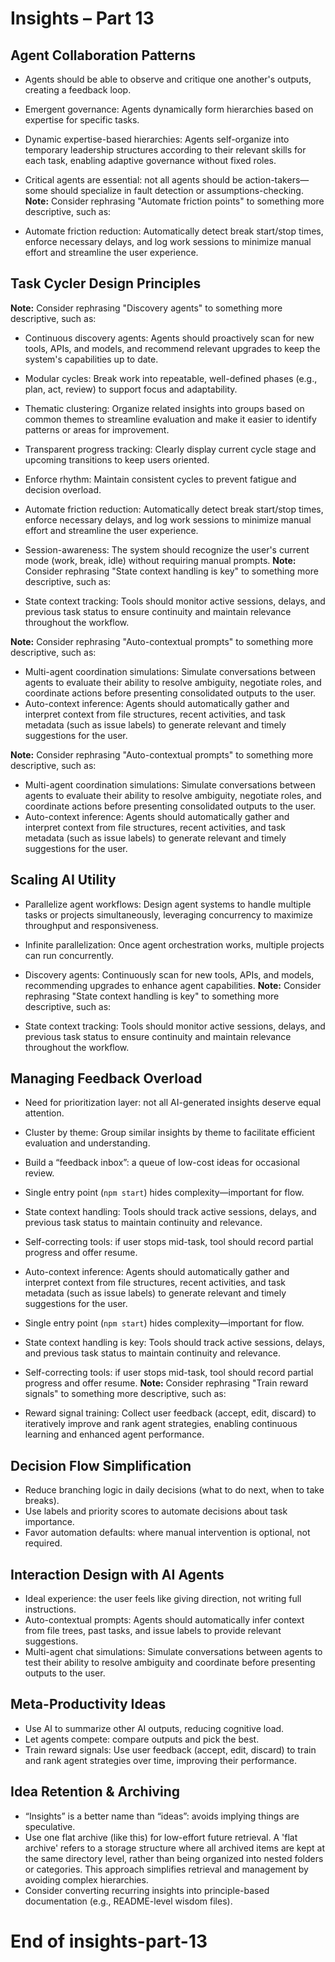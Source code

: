 # Insights – Part 13

## Agent Collaboration Patterns

- Agents should be able to observe and critique one another's outputs, creating a feedback loop.
- Emergent governance: Agents dynamically form hierarchies based on expertise for specific tasks.
- Dynamic expertise-based hierarchies: Agents self-organize into temporary leadership structures according to their relevant skills for each task, enabling adaptive governance without fixed roles.

- Critical agents are essential: not all agents should be action-takers—some should specialize in fault detection or assumptions-checking.
**Note:** Consider rephrasing "Automate friction points" to something more descriptive, such as:  

- Automate friction reduction: Automatically detect break start/stop times, enforce necessary delays, and log work sessions to minimize manual effort and streamline the user experience.

## Task Cycler Design Principles

**Note:** Consider rephrasing "Discovery agents" to something more descriptive, such as:  

- Continuous discovery agents: Agents should proactively scan for new tools, APIs, and models, and recommend relevant upgrades to keep the system's capabilities up to date.
- Modular cycles: Break work into repeatable, well-defined phases (e.g., plan, act, review) to support focus and adaptability.
- Thematic clustering: Organize related insights into groups based on common themes to streamline evaluation and make it easier to identify patterns or areas for improvement.
- Transparent progress tracking: Clearly display current cycle stage and upcoming transitions to keep users oriented.
- Enforce rhythm: Maintain consistent cycles to prevent fatigue and decision overload.
- Automate friction reduction: Automatically detect break start/stop times, enforce necessary delays, and log work sessions to minimize manual effort and streamline the user experience.
- Session-awareness: The system should recognize the user's current mode (work, break, idle) without requiring manual prompts.
**Note:** Consider rephrasing "State context handling is key" to something more descriptive, such as:  

- State context tracking: Tools should monitor active sessions, delays, and previous task status to ensure continuity and maintain relevance throughout the workflow.

**Note:** Consider rephrasing "Auto-contextual prompts" to something more descriptive, such as:  

- Multi-agent coordination simulations: Simulate conversations between agents to evaluate their ability to resolve ambiguity, negotiate roles, and coordinate actions before presenting consolidated outputs to the user.
- Auto-context inference: Agents should automatically gather and interpret context from file structures, recent activities, and task metadata (such as issue labels) to generate relevant and timely suggestions for the user.

**Note:** Consider rephrasing "Auto-contextual prompts" to something more descriptive, such as:  

- Multi-agent coordination simulations: Simulate conversations between agents to evaluate their ability to resolve ambiguity, negotiate roles, and coordinate actions before presenting consolidated outputs to the user.
- Auto-context inference: Agents should automatically gather and interpret context from file structures, recent activities, and task metadata (such as issue labels) to generate relevant and timely suggestions for the user.

## Scaling AI Utility

- Parallelize agent workflows: Design agent systems to handle multiple tasks or projects simultaneously, leveraging concurrency to maximize throughput and responsiveness.
- Infinite parallelization: Once agent orchestration works, multiple projects can run concurrently.
- Discovery agents: Continuously scan for new tools, APIs, and models, recommending upgrades to enhance agent capabilities.
**Note:** Consider rephrasing "State context handling is key" to something more descriptive, such as:  

- State context tracking: Tools should monitor active sessions, delays, and previous task status to ensure continuity and maintain relevance throughout the workflow.

## Managing Feedback Overload

- Need for prioritization layer: not all AI-generated insights deserve equal attention.
- Cluster by theme: Group similar insights by theme to facilitate efficient evaluation and understanding.
- Build a “feedback inbox”: a queue of low-cost ideas for occasional review.

- Single entry point (`npm start`) hides complexity—important for flow.
- State context handling: Tools should track active sessions, delays, and previous task status to maintain continuity and relevance.
- Self-correcting tools: if user stops mid-task, tool should record partial progress and offer resume.
- Auto-context inference: Agents should automatically gather and interpret context from file structures, recent activities, and task metadata (such as issue labels) to generate relevant and timely suggestions for the user.
- Single entry point (`npm start`) hides complexity—important for flow.
- State context handling is key: Tools should track active sessions, delays, and previous task status to maintain continuity and relevance.
- Self-correcting tools: if user stops mid-task, tool should record partial progress and offer resume.
**Note:** Consider rephrasing "Train reward signals" to something more descriptive, such as:  

- Reward signal training: Collect user feedback (accept, edit, discard) to iteratively improve and rank agent strategies, enabling continuous learning and enhanced agent performance.

## Decision Flow Simplification

- Reduce branching logic in daily decisions (what to do next, when to take breaks).
- Use labels and priority scores to automate decisions about task importance.
- Favor automation defaults: where manual intervention is optional, not required.

## Interaction Design with AI Agents

- Ideal experience: the user feels like giving direction, not writing full instructions.
- Auto-contextual prompts: Agents should automatically infer context from file trees, past tasks, and issue labels to provide relevant suggestions.
- Multi-agent chat simulations: Simulate conversations between agents to test their ability to resolve ambiguity and coordinate before presenting outputs to the user.

## Meta-Productivity Ideas

- Use AI to summarize other AI outputs, reducing cognitive load.
- Let agents compete: compare outputs and pick the best.
- Train reward signals: Use user feedback (accept, edit, discard) to train and rank agent strategies over time, improving their performance.

## Idea Retention & Archiving

- “Insights” is a better name than “ideas”: avoids implying things are speculative.
- Use one flat archive (like this) for low-effort future retrieval. A 'flat archive' refers to a storage structure where all archived items are kept at the same directory level, rather than being organized into nested folders or categories. This approach simplifies retrieval and management by avoiding complex hierarchies.
- Consider converting recurring insights into principle-based documentation (e.g., README-level wisdom files).

# End of insights-part-13
